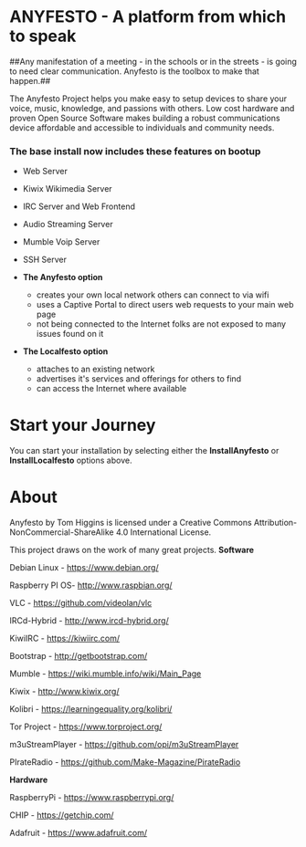 # ANYFESTO - A platform from which to speak 
##Any manifestation of a meeting - in the schools or in the streets - is going to need clear communication. Anyfesto is the toolbox to make that happen.##

The Anyfesto Project helps you make easy to setup devices to share your voice, music, knowledge, and passions with others.
Low cost hardware and proven Open Source Software makes building a robust communications device affordable and accessible to individuals and community  needs. 

### The base install now includes these features on bootup

* Web Server
* Kiwix Wikimedia Server
* IRC Server and Web Frontend
* Audio Streaming Server
* Mumble Voip Server
* SSH Server

* **The Anyfesto option** 
  * creates your own local network others can connect to via wifi
  * uses a Captive Portal to direct users web requests to your main web page
  * not being connected to the Internet folks are not exposed to many issues found on it

* **The Localfesto option**
  * attaches to an existing network
  * advertises it's services and offerings for others to find
  * can access the Internet where available

# Start your Journey 

You can start your installation by selecting either the **InstallAnyfesto** or **InstallLocalfesto** options above.


# About

Anyfesto by Tom Higgins is licensed under a Creative Commons Attribution-NonCommercial-ShareAlike 4.0 International License.


This project draws on the work of many great projects.
**Software**

Debian Linux - https://www.debian.org/

Raspberry PI OS-	http://www.raspbian.org/

VLC - 		https://github.com/videolan/vlc

IRCd-Hybrid - 	http://www.ircd-hybrid.org/

KiwiIRC - https://kiwiirc.com/

Bootstrap - http://getbootstrap.com/

Mumble - https://wiki.mumble.info/wiki/Main_Page

Kiwix - http://www.kiwix.org/

Kolibri - https://learningequality.org/kolibri/

Tor Project - https://www.torproject.org/

m3uStreamPlayer - https://github.com/opi/m3uStreamPlayer

PIrateRadio - 	https://github.com/Make-Magazine/PirateRadio

**Hardware**

RaspberryPi - https://www.raspberrypi.org/

CHIP - https://getchip.com/

Adafruit - https://www.adafruit.com/
 
